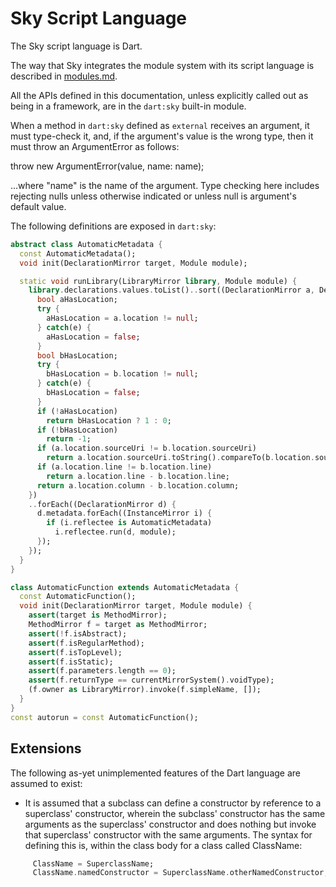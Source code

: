 Sky Script Language
===================

The Sky script language is Dart.

The way that Sky integrates the module system with its script language
is described in [modules.md](modules.md).

All the APIs defined in this documentation, unless explicitly called
out as being in a framework, are in the `dart:sky` built-in module.

When a method in `dart:sky` defined as ``external`` receives an
argument, it must type-check it, and, if the argument's value is the
wrong type, then it must throw an ArgumentError as follows:

   throw new ArgumentError(value, name: name);

...where "name" is the name of the argument. Type checking here
includes rejecting nulls unless otherwise indicated or unless null is
argument's default value.

The following definitions are exposed in ``dart:sky``:

```dart
abstract class AutomaticMetadata {
  const AutomaticMetadata();
  void init(DeclarationMirror target, Module module);

  static void runLibrary(LibraryMirror library, Module module) {
    library.declarations.values.toList()..sort((DeclarationMirror a, DeclarationMirror b) {
      bool aHasLocation;
      try {
        aHasLocation = a.location != null;
      } catch(e) {
        aHasLocation = false;
      }
      bool bHasLocation;
      try {
        bHasLocation = b.location != null;
      } catch(e) {
        bHasLocation = false;
      }
      if (!aHasLocation)
        return bHasLocation ? 1 : 0;
      if (!bHasLocation)
        return -1;
      if (a.location.sourceUri != b.location.sourceUri)
        return a.location.sourceUri.toString().compareTo(b.location.sourceUri.toString());
      if (a.location.line != b.location.line)
        return a.location.line - b.location.line;
      return a.location.column - b.location.column;
    })
    ..forEach((DeclarationMirror d) {
      d.metadata.forEach((InstanceMirror i) {
        if (i.reflectee is AutomaticMetadata)
          i.reflectee.run(d, module);
      });
    });
  }
}

class AutomaticFunction extends AutomaticMetadata {
  const AutomaticFunction();
  void init(DeclarationMirror target, Module module) {
    assert(target is MethodMirror);
    MethodMirror f = target as MethodMirror;
    assert(!f.isAbstract);
    assert(f.isRegularMethod);
    assert(f.isTopLevel);
    assert(f.isStatic);
    assert(f.parameters.length == 0);
    assert(f.returnType == currentMirrorSystem().voidType);
    (f.owner as LibraryMirror).invoke(f.simpleName, []);
  }
}
const autorun = const AutomaticFunction();
```

Extensions
----------

The following as-yet unimplemented features of the Dart language are
assumed to exist:

* It is assumed that a subclass can define a constructor by reference
  to a superclass' constructor, wherein the subclass' constructor has
  the same arguments as the superclass' constructor and does nothing
  but invoke that superclass' constructor with the same arguments. The
  syntax for defining this is, within the class body for a class
  called ClassName:

```dart
     ClassName = SuperclassName;
     ClassName.namedConstructor = SuperclassName.otherNamedConstructor;
```

